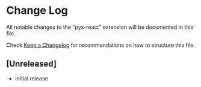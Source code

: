 # Change Log

All notable changes to the "pyx-react" extension will be documented in this file.

Check [Keep a Changelog](http://keepachangelog.com/) for recommendations on how to structure this file.

## [Unreleased]

- Initial release